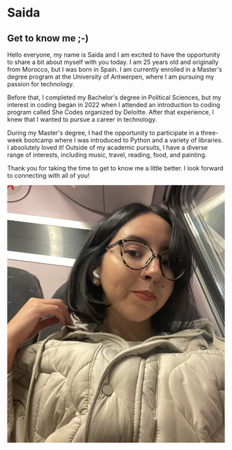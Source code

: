 # Saida

## Get to know me ;-)

Hello everyone, my name is Saida and I am excited to have the opportunity to
share a bit about myself with you today. I am 25 years old and originally from
Morocco, but I was born in Spain. I am currently enrolled in a Master's degree
program at the University of Antwerpen, where I am pursuing my passion for
technology.

Before that, I completed my Bachelor's degree in Political Sciences, but my
interest in coding began in 2022 when I attended an introduction to coding
program called She Codes organized by Deloitte. After that experience, I knew
that I wanted to pursue a career in technology.

During my Master's degree, I had the opportunity to participate in a three-week
bootcamp where I was introduced to Python and a variety of libraries. I
absolutely loved it! Outside of my academic pursuits, I have a diverse range of
interests, including music, travel, reading, food, and painting.

Thank you for taking the time to get to know me a little better. I look forward
to connecting with all of you!

![Picture](./groups-bio/saidabio/img/IMG_1991.jpg)
